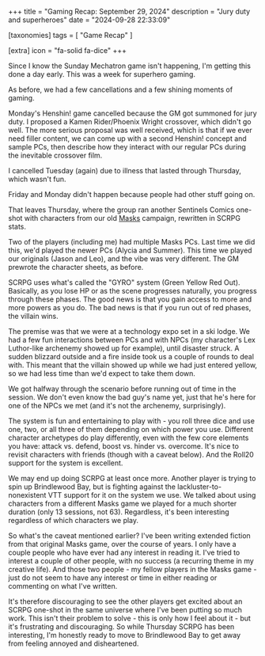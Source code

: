 +++
title = "Gaming Recap: September 29, 2024"
description = "Jury duty and superheroes"
date = "2024-09-28 22:33:09"

[taxonomies]
tags = [ "Game Recap" ]

[extra]
icon = "fa-solid fa-dice"
+++

Since I know the Sunday Mechatron game isn't happening, I'm getting this done a day early.
This was a week for superhero gaming.

<!-- more -->

As before, we had a few cancellations and a few shining moments of gaming.

Monday's Henshin! game cancelled because the GM got summoned for jury duty.
I proposed a Kamen Rider/Phoenix Wright crossover, which didn't go well.
The more serious proposal was well received, which is that if we ever need filler content,
we can come up with a second Henshin! concept and sample PCs,
then describe how they interact with our regular PCs during the inevitable crossover film.

I cancelled Tuesday (again) due to illness that lasted through Thursday, which wasn't fun.

Friday and Monday didn't happen because people had other stuff going on.

That leaves Thursday, where the group ran another Sentinels Comics one-shot
with characters from our old [Masks](https://magpiegames.com/pages/masks)
campaign, rewritten in SCRPG stats.

Two of the players (including me) had multiple Masks PCs.
Last time we did this, we'd played the newer PCs (Alycia and Summer).
This time we played our originals (Jason and Leo), and the vibe was very different.
The GM prewrote the character sheets, as before.

SCRPG uses what's called the "GYRO" system (Green Yellow Red Out).
Basically, as you lose HP or as the scene progresses naturally, you progress through these phases.
The good news is that you gain access to more and more powers as you do.
The bad news is that if you run out of red phases, the villain wins.

The premise was that we were at a technology expo set in a ski lodge.
We had a few fun interactions between PCs and with NPCs
(my character's Lex Luthor-like archenemy showed up for example),
until disaster struck.
A sudden blizzard outside and a fire inside took us a couple of rounds to deal with.
This meant that the villain showed up while we had just entered yellow,
so we had less time than we'd expect to take them down.

We got halfway through the scenario before running out of time in the session.
We don't even know the bad guy's name yet, just that he's here for one of the NPCs we met
(and it's not the archenemy, surprisingly).

The system is fun and entertaining to play with - you roll three dice and use one, two, or all three of them
depending on which power you use.
Different character archetypes do play differently,
even with the few core elements you have: attack vs. defend, boost vs. hinder vs. overcome.
It's nice to revisit characters with friends (though with a caveat below).
And the Roll20 support for the system is excellent.

We may end up doing SCRPG at least once more.
Another player is trying to spin up Brindlewood Bay,
but is fighting against the lackluster-to-nonexistent VTT support for it on the system we use.
We talked about using characters from a different Masks game we played for a much shorter duration
(only 13 sessions, not 63). Regardless, it's been interesting regardless of which characters we play.

So what's the caveat mentioned earlier?
I've been writing extended fiction from that original Masks game,
over the course of years.
I only have a couple people who have ever had any interest in reading it.
I've tried to interest a couple of other people, with no success (a recurring theme in my creative life).
And those two people - my fellow players in the Masks game - just do not seem to have any interest or time
in either reading or commenting on what I've written.

It's therefore discouraging to see the other players get excited about an SCRPG one-shot
in the same universe where I've been putting so much work.
This isn't their problem to solve - this is only how I feel about it - but it's frustrating and discouraging.
So while Thursday SCRPG has been interesting, I'm honestly ready to move to Brindlewood Bay
to get away from feeling annoyed and disheartened.